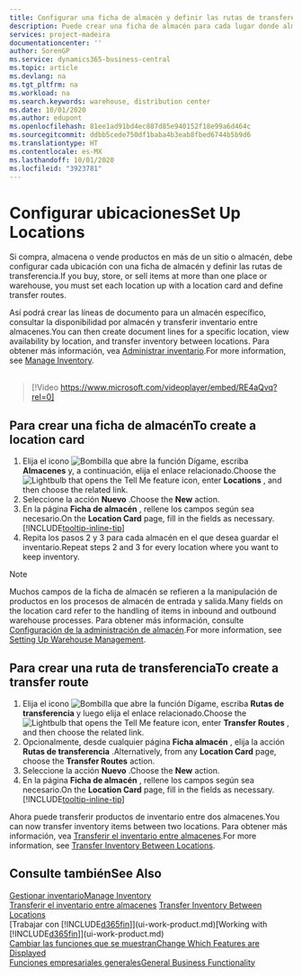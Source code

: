 ```yaml
---
title: Configurar una ficha de almacén y definir las rutas de transferencia | Documentos de Microsoft
description: Puede crear una ficha de almacén para cada lugar donde almacene productos de inventario, por ejemplo, un almacén o un centro de distribución, y configurar rutas para transferir los productos entre almacenes.
services: project-madeira
documentationcenter: ''
author: SorenGP
ms.service: dynamics365-business-central
ms.topic: article
ms.devlang: na
ms.tgt_pltfrm: na
ms.workload: na
ms.search.keywords: warehouse, distribution center
ms.date: 10/01/2020
ms.author: edupont
ms.openlocfilehash: 81ee1ad91bd4ec887d85e940152f18e99a6d464c
ms.sourcegitcommit: ddbb5cede750df1baba4b3eab8fbed6744b5b9d6
ms.translationtype: HT
ms.contentlocale: es-MX
ms.lasthandoff: 10/01/2020
ms.locfileid: "3923781"
---
```

# <a name="set-up-locations"></a><span data-ttu-id="f3481-103">Configurar ubicaciones</span><span class="sxs-lookup"><span data-stu-id="f3481-103">Set Up Locations</span></span>
<span data-ttu-id="f3481-104">Si compra, almacena o vende productos en más de un sitio o almacén, debe configurar cada ubicación con una ficha de almacén y definir las rutas de transferencia.</span><span class="sxs-lookup"><span data-stu-id="f3481-104">If you buy, store, or sell items at more than one place or warehouse, you must set each location up with a location card and define transfer routes.</span></span>

<span data-ttu-id="f3481-105">Así podrá crear las líneas de documento para un almacén específico, consultar la disponibilidad por almacén y transferir inventario entre almacenes.</span><span class="sxs-lookup"><span data-stu-id="f3481-105">You can then create document lines for a specific location, view availability by location, and transfer inventory between locations.</span></span> <span data-ttu-id="f3481-106">Para obtener más información, vea [Administrar inventario](inventory-manage-inventory.md).</span><span class="sxs-lookup"><span data-stu-id="f3481-106">For more information, see [Manage Inventory](inventory-manage-inventory.md).</span></span>
<br><br>  
  
> [!Video https://www.microsoft.com/videoplayer/embed/RE4aQvq?rel=0]

## <a name="to-create-a-location-card"></a><span data-ttu-id="f3481-107">Para crear una ficha de almacén</span><span class="sxs-lookup"><span data-stu-id="f3481-107">To create a location card</span></span>
1. <span data-ttu-id="f3481-108">Elija el icono ![Bombilla que abre la función Dígame](media/ui-search/search_small.png "Dígame qué desea hacer"), escriba **Almacenes** y, a continuación, elija el enlace relacionado.</span><span class="sxs-lookup"><span data-stu-id="f3481-108">Choose the ![Lightbulb that opens the Tell Me feature](media/ui-search/search_small.png "Tell me what you want to do") icon, enter **Locations** , and then choose the related link.</span></span>
2. <span data-ttu-id="f3481-109">Seleccione la acción **Nuevo** .</span><span class="sxs-lookup"><span data-stu-id="f3481-109">Choose the **New** action.</span></span>
3. <span data-ttu-id="f3481-110">En la página **Ficha de almacén** , rellene los campos según sea necesario.</span><span class="sxs-lookup"><span data-stu-id="f3481-110">On the **Location Card** page, fill in the fields as necessary.</span></span> [!INCLUDE[tooltip-inline-tip](includes/tooltip-inline-tip_md.md)]
4. <span data-ttu-id="f3481-111">Repita los pasos 2 y 3 para cada almacén en el que desea guardar el inventario.</span><span class="sxs-lookup"><span data-stu-id="f3481-111">Repeat steps 2 and 3 for every location where you want to keep inventory.</span></span>

> [!NOTE]  
> <span data-ttu-id="f3481-112">Muchos campos de la ficha de almacén se refieren a la manipulación de productos en los procesos de almacén de entrada y salida.</span><span class="sxs-lookup"><span data-stu-id="f3481-112">Many fields on the location card refer to the handling of items in inbound and outbound warehouse processes.</span></span> <span data-ttu-id="f3481-113">Para obtener más información, consulte [Configuración de la administración de almacén](warehouse-setup-warehouse.md).</span><span class="sxs-lookup"><span data-stu-id="f3481-113">For more information, see [Setting Up Warehouse Management](warehouse-setup-warehouse.md).</span></span>

## <a name="to-create-a-transfer-route"></a><span data-ttu-id="f3481-114">Para crear una ruta de transferencia</span><span class="sxs-lookup"><span data-stu-id="f3481-114">To create a transfer route</span></span>
1. <span data-ttu-id="f3481-115">Elija el icono ![Bombilla que abre la función Dígame](media/ui-search/search_small.png "Dígame qué desea hacer"), escriba **Rutas de transferencia** y luego elija el enlace relacionado.</span><span class="sxs-lookup"><span data-stu-id="f3481-115">Choose the ![Lightbulb that opens the Tell Me feature](media/ui-search/search_small.png "Tell me what you want to do") icon, enter **Transfer Routes** , and then choose the related link.</span></span>
2. <span data-ttu-id="f3481-116">Opcionalmente, desde cualquier página **Ficha almacén** , elija la acción **Rutas de transferencia** .</span><span class="sxs-lookup"><span data-stu-id="f3481-116">Alternatively, from any **Location Card** page, choose the **Transfer Routes** action.</span></span>
3. <span data-ttu-id="f3481-117">Seleccione la acción **Nuevo** .</span><span class="sxs-lookup"><span data-stu-id="f3481-117">Choose the **New** action.</span></span>
4. <span data-ttu-id="f3481-118">En la página **Ficha de almacén** , rellene los campos según sea necesario.</span><span class="sxs-lookup"><span data-stu-id="f3481-118">On the **Location Card** page, fill in the fields as necessary.</span></span> [!INCLUDE[tooltip-inline-tip](includes/tooltip-inline-tip_md.md)]

<span data-ttu-id="f3481-119">Ahora puede transferir productos de inventario entre dos almacenes.</span><span class="sxs-lookup"><span data-stu-id="f3481-119">You can now transfer inventory items between two locations.</span></span> <span data-ttu-id="f3481-120">Para obtener más información, vea [Transferir el inventario entre almacenes](inventory-how-transfer-between-locations.md).</span><span class="sxs-lookup"><span data-stu-id="f3481-120">For more information, see [Transfer Inventory Between Locations](inventory-how-transfer-between-locations.md).</span></span>    

## <a name="see-also"></a><span data-ttu-id="f3481-121">Consulte también</span><span class="sxs-lookup"><span data-stu-id="f3481-121">See Also</span></span>
[<span data-ttu-id="f3481-122">Gestionar inventario</span><span class="sxs-lookup"><span data-stu-id="f3481-122">Manage Inventory</span></span>](inventory-manage-inventory.md)  
<span data-ttu-id="f3481-123">[Transferir el inventario entre almacenes](inventory-how-transfer-between-locations.md)  </span><span class="sxs-lookup"><span data-stu-id="f3481-123">[Transfer Inventory Between Locations](inventory-how-transfer-between-locations.md)  </span></span>  
<span data-ttu-id="f3481-124">[Trabajar con [!INCLUDE[d365fin](includes/d365fin_md.md)]](ui-work-product.md)</span><span class="sxs-lookup"><span data-stu-id="f3481-124">[Working with [!INCLUDE[d365fin](includes/d365fin_md.md)]](ui-work-product.md)</span></span>  
[<span data-ttu-id="f3481-125">Cambiar las funciones que se muestran</span><span class="sxs-lookup"><span data-stu-id="f3481-125">Change Which Features are Displayed</span></span>](ui-experiences.md)  
[<span data-ttu-id="f3481-126">Funciones empresariales generales</span><span class="sxs-lookup"><span data-stu-id="f3481-126">General Business Functionality</span></span>](ui-across-business-areas.md)
